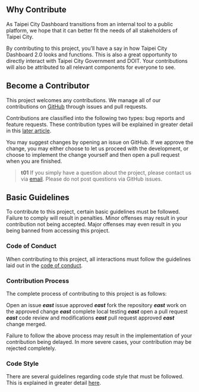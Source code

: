 ## Why Contribute

As Taipei City Dashboard transitions from an internal tool to a public platform, we hope that it can better fit the needs of all stakeholders of Taipei City.

By contributing to this project, you’ll have a say in how Taipei City Dashboard 2.0 looks and functions. This is also a great opportunity to directly interact with Taipei City Government and DOIT. Your contributions will also be attributed to all relevant components for everyone to see.

## Become a Contributor

This project welcomes any contributions. We manage all of our contributions on [GitHub](https://github.com/tpipei-doit/Taipei-City-Dashboard) through issues and pull requests.

Contributions are classified into the following two types: bug reports and feature requests. These contribution types will be explained in greater detail in this [later article](/back-end/open-an-issue).

You may suggest changes by opening an issue on GitHub. If we approve the change, you may either choose to let us proceed with the development, or choose to implement the change yourself and then open a pull request when you are finished.

> **t01**
> If you simply have a question about the project, please contact us via [email](/back-end/introduction#contact-us). Please do not post questions via GitHub issues.

## Basic Guidelines

To contribute to this project, certain basic guidelines must be followed. Failure to comply will result in penalties. Minor offenses may result in your contribution not being accepted. Major offenses may even result in you being banned from accessing this project.

### Code of Conduct

When contributing to this project, all interactions must follow the guidelines laid out in the [code of conduct](https://github.com/tpipei-doit/Taipei-City-Dashboard/blob/main/.github/CODE_OF_CONDUCT.md).

### Contribution Process

The complete process of contributing to this project is as follows:

Open an issue **_east_** issue approved **_east_** fork the repository **_east_** work on the approved change **_east_** complete local testing **_east_** open a pull request **_east_** code review and modifications **_east_** pull request approved **_east_** change merged.

Failure to follow the above process may result in the implementation of your contribution being delayed. In more severe cases, your contribution may be rejected completely.

### Code Style

There are several guidelines regarding code style that must be followed. This is explained in greater detail [here](/back-end/code-style).
